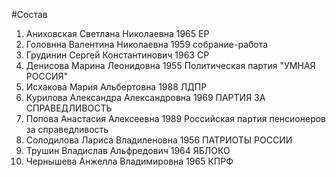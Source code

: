 #Состав
1. Аниховская Светлана Николаевна 1965 ЕР
2. Головнна Валентина Николаевна 1959 собрание-работа
3. Грудинин Сергей Константинович 1963 СР
4. Денисова Марина Леонидовна 1955 Политическая партия \"УМНАЯ РОССИЯ\"
5. Исхакова Мария Альбертовна 1988 ЛДПР
6. Курилова Александра Александровна 1969 ПАРТИЯ ЗА СПРАВЕДЛИВОСТЬ
7. Попова Анастасия Алексеевна 1989 Российская партия пенсионеров за справедливость
8. Солодилова Лариса Владиленовна 1956 ПАТРИОТЫ РОССИИ
9. Трушин Владислав Альфредович 1964 ЯБЛОКО
10. Чернышева Анжелла Владимировна 1965 КПРФ
